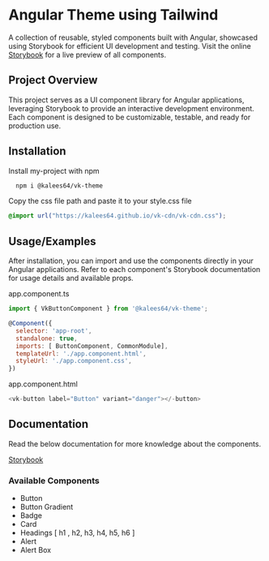 # Angular Theme using Tailwind

A collection of reusable, styled components built with Angular, showcased using Storybook for efficient UI development and testing. Visit the online [Storybook](https://vk-angular-theme.vercel.app/) for a live preview of all components.

## Project Overview

This project serves as a UI component library for Angular applications, leveraging Storybook to provide an interactive development environment. Each component is designed to be customizable, testable, and ready for production use.

## Installation

Install my-project with npm

```bash
  npm i @kalees64/vk-theme
```

Copy the css file path and paste it to your style.css file

```css
@import url("https://kalees64.github.io/vk-cdn/vk-cdn.css");
```

## Usage/Examples

After installation, you can import and use the components directly in your Angular applications. Refer to each component's Storybook documentation for usage details and available props.

app.component.ts

```javascript
import { VkButtonComponent } from '@kalees64/vk-theme';

@Component({
  selector: 'app-root',
  standalone: true,
  imports: [ ButtonComponent, CommonModule],
  templateUrl: './app.component.html',
  styleUrl: './app.component.css',
})
```

app.component.html

```javascript
<vk-button label="Button" variant="danger"></-button>
```

## Documentation

Read the below documentation for more knowledge about the components.

[Storybook](https://vk-angular-theme.vercel.app/)

### Available Components

- Button
- Button Gradient
- Badge
- Card
- Headings [ h1 , h2, h3, h4, h5, h6 ]
- Alert
- Alert Box
